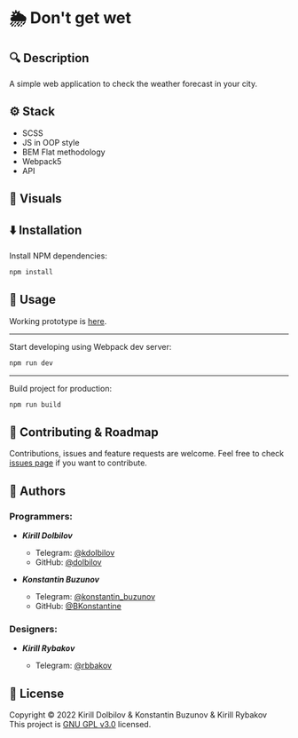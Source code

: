 # 🌦 Don't get wet

<!-- BADGES HERE -->

## 🔍 **Description**

A simple web application to check the weather forecast in your city.

## ⚙ **Stack**

- SCSS
- JS in OOP style
- BEM Flat methodology
- Webpack5
- API

## 👀 **Visuals**

<!-- [Screenshot of main page](https://i.imgur.com/p56nbXm.png) -->

## ⬇️ **Installation**

Install NPM dependencies:

```sh
npm install
```

## 🚀 **Usage**

Working prototype is [here](https://dolbilov.github.io/dont-get-wet/).

<hr>

Start developing using Webpack dev server:

```sh
npm run dev
```

<hr>

Build project for production:

```sh
npm run build
```

## 🤝 **Contributing & Roadmap**

Contributions, issues and feature requests are welcome.
Feel free to check [issues page](https://github.com/dolbilov/dont-get-wet/issues) if you want to contribute.

## 👤 **Authors**

### Programmers:

- **_Kirill Dolbilov_**

  - Telegram: [@kdolbilov](https://t.me/kdolbilov)
  - GitHub: [@dolbilov](https://github.com/dolbilov)

- **_Konstantin Buzunov_**

  - Telegram: [@konstantin_buzunov](https://t.me/konstantin_buzunov)
  - GitHub: [@BKonstantine](https://github.com/BKonstantine)

### Designers:

- **_Kirill Rybakov_**

  - Telegram: [@rbbakov](https://t.me/rbbakov)

## 📝 **License**

Copyright &copy; 2022 Kirill Dolbilov & Konstantin Buzunov & Kirill Rybakov  
This project is [GNU GPL v3.0](https://github.com/dolbilov/IMayBeDepressed/blob/main/LICENSE) licensed.
